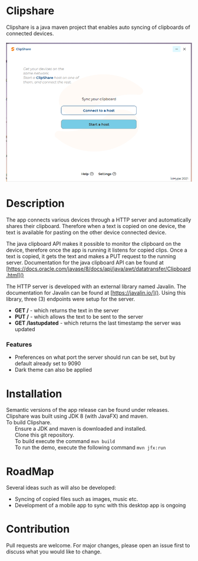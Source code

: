 # Clipshare

Clipshare is a java maven project that enables auto syncing of
clipboards of connected devices. <br>  
<img src="./sample/homePage.PNG">

# Description

The app connects various devices through a HTTP server and automatically
shares their clipboard. Therefore when a text is copied on one device,
the text is available for pasting on the other device connected device.

The java clipboard API makes it possible to monitor the clipboard on the
device, therefore once the app is running it listens for copied clips.
Once a text is copied, it gets the text and makes a PUT request to the
running server. Documentation for the java clipboard API can be found at  
[https://docs.oracle.com/javase/8/docs/api/java/awt/datatransfer/Clipboard.html]()

The HTTP server is developed with an external library named Javalin. The
documentation for Javalin can be found at [https://javalin.io/](). Using
this library, three (3) endpoints were setup for the server. <br>

<ul>
<li><strong>GET /</strong> - which returns the text in the server </li>
<li><strong>PUT /</strong> - which allows the text to be sent to the server </li>
<li><strong>GET /lastupdated</strong> - which returns the last timestamp the server was updated</li>
</ul>

### Features

<ul>
<li>Preferences on what port the server should run can be set, but by default already set to 9090 </li>
<li>Dark theme can also be applied </li>
</ul>

# Installation

Semantic versions of the app release can be found under releases. <br>
Clipshare was built using JDK 8 (with JavaFX) and maven.<br> To build
Clipshare. <br> &nbsp;&nbsp;&nbsp;&nbsp;&nbsp;&nbsp;Ensure a JDK and
maven is downloaded and installed. <br>
&nbsp;&nbsp;&nbsp;&nbsp;&nbsp;&nbsp;Clone this git repository.<br>
&nbsp;&nbsp;&nbsp;&nbsp;&nbsp;&nbsp;To build execute the command `mvn
build`<br> &nbsp;&nbsp;&nbsp;&nbsp;&nbsp;&nbsp;To run the demo, execute
the following command `mvn jfx:run `

# RoadMap
Several ideas such as will also be developed:
<ul>
<li>Syncing of copied files such as images, music etc.</li>
<li>Development of a mobile app to sync with this desktop app is ongoing</li>
</ul>

# Contribution

Pull requests are welcome. For major changes, please open an issue first
to discuss what you would like to change.
